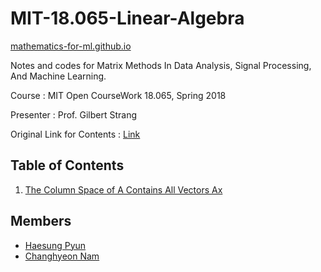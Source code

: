 # MIT-18.065-Linear-Algebra

[mathematics-for-ml.github.io](https://mathematics-for-ml.github.io/MIT-18.065-Linear-Algebra/)

Notes and codes for Matrix Methods In Data Analysis, Signal Processing, And Machine Learning.

Course : MIT Open CourseWork 18.065, Spring 2018

Presenter : Prof. Gilbert Strang

Original Link for Contents : [Link](https://ocw.mit.edu/courses/18-065-matrix-methods-in-data-analysis-signal-processing-and-machine-learning-spring-2018/)

## Table of Contents

1.  [The Column Space of A Contains All Vectors Ax](https://canary-kettle-aac.notion.site/Lecture-1-The-Column-Space-of-A-Contains-All-Vectors-Ax-7c038ac68c9a487781e393ccaf3aa25d)

## Members

- [Haesung Pyun](https://github.com/haesungpyun)
- [Changhyeon Nam](https://github.com/changhyeonnam)

